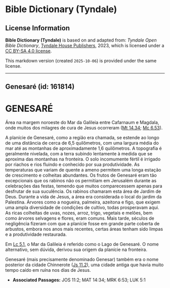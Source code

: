 # Bible Dictionary (Tyndale)

## License Information

**Bible Dictionary (Tyndale)** is based on and adapted from: _Tyndale Open Bible Dictionary_, [Tyndale House Publishers](https://tyndaleopenresources.com/), 2023, which is licensed under a [CC BY-SA 4.0 license](https://creativecommons.org/licenses/by-sa/4.0/legalcode.en).

This markdown version (created `2025-10-06`) is provided under the same license.



--------------------------------

## Genesaré (id: 161814)

GENESARÉ
========

Área na margem noroeste do Mar da Galileia entre Cafarnaum e Magdala, onde muitos dos milagres de cura de Jesus ocorreram ([Mt 14\.34](https://ref.ly/Matt14:34); [Mc 6\.53](https://ref.ly/Mark6:53)).

A planície de Genesaré, como a região era chamada, se estende ao longo de uma distância de cerca de 6,5 quilômetros, com uma largura média do mar até as montanhas de aproximadamente 1,6 quilômetros. A topografia é geralmente nivelada, com a terra subindo lentamente à medida que se aproxima das montanhas na fronteira. O solo incomumente fértil é irrigado por riachos e rios fluindo e conhecido por sua produtividade. As temperaturas que variam de quente a ameno permitem uma longa estação de crescimento e colheitas abundantes. Os frutos de Genesaré eram tão excepcionais que os rabinos não os permitiam em Jerusalém durante as celebrações das festas, temendo que muitos comparecessem apenas para desfrutar de sua suculência. Os rabinos chamaram esta área de Jardim de Deus. Durante a vida de Jesus, a área era considerada o local do jardim da Palestina. Árvores como a nogueira, palmeira, azeitona e figo, que exigem uma ampla diversidade de condições de cultivo, todas prosperavam aqui. As ricas colheitas de uvas, nozes, arroz, trigo, vegetais e melões, bem como árvores selvagens e flores, eram comuns. Mais tarde, séculos de negligência fizeram com que a planície fosse em grande parte coberta de arbustos, embora nos anos mais recentes, certas áreas tenham sido limpas e a produtividade restaurada.

Em [Lc 5\.1](https://ref.ly/Luke5:1), o Mar da Galileia é referido como o Lago de Genesaré. O nome alternativo, sem dúvida, derivou sua origem da planície na fronteira.

Genesaré (mais precisamente denominado Genesar) também era o nome posterior da cidade Chinnerote ([Js 11\.2](https://ref.ly/Josh11:2)), uma cidade antiga que havia muito tempo caído em ruína nos dias de Jesus.

* **Associated Passages:** JOS 11:2; MAT 14:34; MRK 6:53; LUK 5:1

